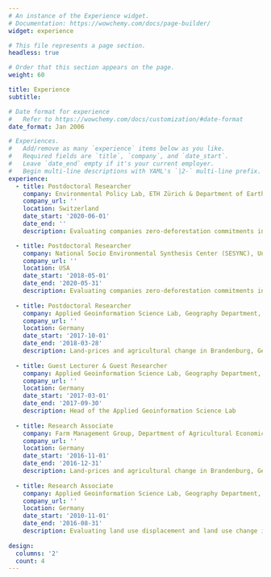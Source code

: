 ```yaml
---
# An instance of the Experience widget.
# Documentation: https://wowchemy.com/docs/page-builder/
widget: experience

# This file represents a page section.
headless: true

# Order that this section appears on the page.
weight: 60

title: Experience
subtitle:

# Date format for experience
#   Refer to https://wowchemy.com/docs/customization/#date-format
date_format: Jan 2006

# Experiences.
#   Add/remove as many `experience` items below as you like.
#   Required fields are `title`, `company`, and `date_start`.
#   Leave `date_end` empty if it's your current employer.
#   Begin multi-line descriptions with YAML's `|2-` multi-line prefix.
experience:
  - title: Postdoctoral Researcher
    company: Environmental Policy Lab, ETH Zürich & Department of Earth and Environment, Boston University
    company_url: ''
    location: Switzerland
    date_start: '2020-06-01'
    date_end: ''
    description: Evaluating companies zero-deforestation commitments in food commodities (Funded by NSF), Analyzing land use change and carbon cycles in the Caucasus (Funded by NASA)  

  - title: Postdoctoral Researcher
    company: National Socio Environmental Synthesis Center (SESYNC), University of Maryland
    company_url: ''
    location: USA
    date_start: '2018-05-01'
    date_end: '2020-05-31'
    description: Evaluating companies zero-deforestation commitments in food commodities (Funded by NSF)
 
  - title: Postdoctoral Researcher
    company: Applied Geoinformation Science Lab, Geography Department, Humboldt-Universität zu Berlin
    company_url: ''
    location: Germany
    date_start: '2017-10-01'
    date_end: '2018-03-28'
    description: Land-prices and agricultural change in Brandenburg, Germany (Funded by DFG)  
    
  - title: Guest Lecturer & Guest Researcher
    company: Applied Geoinformation Science Lab, Geography Department, Humboldt-Universität zu Berlin
    company_url: ''
    location: Germany
    date_start: '2017-03-01'
    date_end: '2017-09-30'
    description: Head of the Applied Geoinformation Science Lab 
    
  - title: Research Associate
    company: Farm Management Group, Department of Agricultural Economics & Applied Geoinformation Science Lab, Geography Department, Humboldt-Universität zu Berlin
    company_url: ''
    location: Germany
    date_start: '2016-11-01'
    date_end: '2016-12-31'
    description: Land-prices and agricultural change in Brandenburg, Germany (Funded by DFG) 
 
  - title: Research Associate
    company: Applied Geoinformation Science Lab, Geography Department, Humboldt-Universität zu Berlin 
    company_url: ''
    location: Germany
    date_start: '2010-11-01'
    date_end: '2016-08-31'
    description: Evaluating land use displacement and land use change in Southern Amazonia (Funded by BMBF)
    
design:
  columns: '2'
  count: 4
---
```

